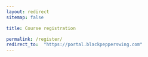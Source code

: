 ```yaml
---
layout: redirect
sitemap: false

title: Course registration

permalink: /register/
redirect_to:  "https://portal.blackpepperswing.com"
---
```


<!--
layout: default
hide_footer: true

<iframe id="typeform-full" class="f-topbar-fixed" width="100%" height="100%" frameborder="0" src="https://blackpepperswing1.typeform.com/to/ASTTQW" style="position: absolute; left:0; right:0; bottom:0; top:0; border:0;"></iframe>
<script type="text/javascript">
document.querySelector("#typeform-full").src += location.search;
</script>
<script type="text/javascript" src="https://embed.typeform.com/embed.js"></script>
-->
